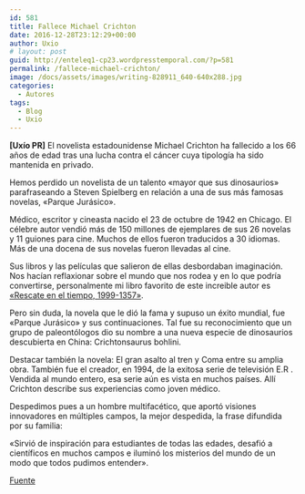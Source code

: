 ```yaml
---
id: 581
title: Fallece Michael Crichton
date: 2016-12-28T23:12:29+00:00
author: Uxio
# layout: post
guid: http://enteleq1-cp23.wordpresstemporal.com/?p=581
permalink: /fallece-michael-crichton/
image: /docs/assets/images/writing-828911_640-640x288.jpg
categories:
  - Autores
tags:
  - Blog
  - Uxio
---
```

**[Uxío PR]** El novelista estadounidense Michael Crichton ha fallecido a los 66 años de edad tras una lucha contra el cáncer cuya tipología ha sido mantenida en privado.

Hemos perdido un novelista de un talento «mayor que sus dinosaurios» parafraseando a Steven Spielberg en relación a una de sus más famosas novelas, «Parque Jurásico».

Médico, escritor y cineasta nacido el 23 de octubre de 1942 en Chicago. El célebre autor vendió más de 150 millones de ejemplares de sus 26 novelas y 11 guiones para cine. Muchos de ellos fueron traducidos a 30 idiomas. Más de una docena de sus novelas fueron llevadas al cine.

Sus libros y las películas que salieron de ellas desbordaban imaginación. Nos hacían reflaxionar sobre el mundo que nos rodea y en lo que podría convertirse, personalmente mi libro favorito de este increible autor es [«Rescate en el tiempo, 1999-1357»](http://www.lenguaensecundaria.com/resenas/rescate.shtml).

Pero sin duda, la novela que le dió la fama y supuso un éxito mundial, fue «Parque Jurásico» y sus continuaciones. Tal fue su reconocimiento que un grupo de paleontólogos dio su nombre a una nueva especie de dinosaurios descubierta en China: Crichtonsaurus bohlini.

Destacar también la novela: El gran asalto al tren y Coma entre su amplia obra. También fue el creador, en 1994, de la exitosa serie de televisión E.R . Vendida al mundo entero, esa serie aún es vista en muchos países. Allí Crichton describe sus experiencias como joven médico.

Despedimos pues a un hombre multifacético, que aportó visiones innovadores en múltiples campos, la mejor despedida, la frase difundida por su familia:

«Sirvió de inspiración para estudiantes de todas las edades, desafió a científicos en muchos campos e iluminó los misterios del mundo de un modo que todos pudimos entender».

[Fuente](http://www.lanacion.com.ar/nota.asp?nota_id=1067023)